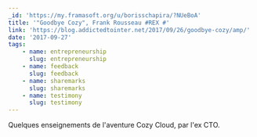```yaml
---
_id: 'https://my.framasoft.org/u/borisschapira/?NUeBoA'
title: '"Goodbye Cozy", Frank Rousseau #REX #'
link: 'https://blog.addictedtointer.net/2017/09/26/goodbye-cozy/amp/'
date: '2017-09-27'
tags:
    - name: entrepreneurship
      slug: entrepreneurship
    - name: feedback
      slug: feedback
    - name: sharemarks
      slug: sharemarks
    - name: testimony
      slug: testimony
---
```


<div class="markdown"><p>Quelques enseignements de l'aventure Cozy Cloud, par l'ex CTO.
</p></div>
